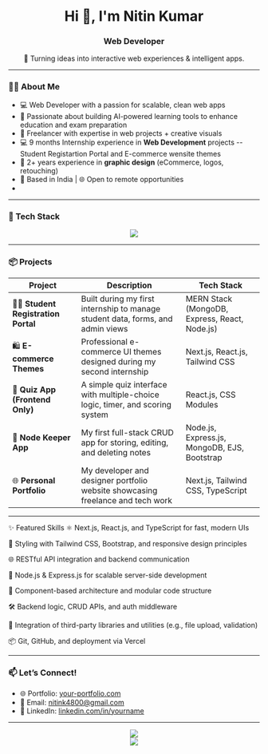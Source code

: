 <h1 align="center">Hi 👋, I'm Nitin Kumar</h1>
<h3 align="center">Web Developer</h3>

<p align="center">
  🚀 Turning ideas into interactive web experiences & intelligent apps.
</p>

---

### 👨‍💻 About Me

- 💻 Web Developer with a passion for scalable, clean web apps  
- 🧠 Passionate about building AI-powered learning tools to enhance education and exam preparation 
- 💼 Freelancer with expertise in web projects + creative visuals
- 💻 9 months Internship experience in **Web Development** projects -- Student Registartion Portal and E-commerce wensite themes 
- 🎨 2+ years experience in **graphic design** (eCommerce, logos, retouching)
- 📍 Based in India | 🌐 Open to remote opportunities
-  

---

### 🧰 Tech Stack

<div align="center">
  <img src="https://skillicons.dev/icons?i=nextjs,react,nodejs,express,mongodb,typescript,javascript,tailwind,html,css,photoshop" />
</div>

---

### 📦 Projects

| Project                               | Description                                                                     | Tech Stack                                    |
| ------------------------------------- | ------------------------------------------------------------------------------- | --------------------------------------------- |
| 🧑‍🎓 **Student Registration Portal** | Built during my first internship to manage student data, forms, and admin views | MERN Stack (MongoDB, Express, React, Node.js) |
| 🛍️ **E-commerce Themes**             | Professional e-commerce UI themes designed during my second internship          | Next.js, React.js, Tailwind CSS               |
| 📝 **Quiz App (Frontend Only)**       | A simple quiz interface with multiple-choice logic, timer, and scoring system   | React.js, CSS Modules                         |
| 📒 **Node Keeper App**                | My first full-stack CRUD app for storing, editing, and deleting notes           | Node.js, Express.js, MongoDB, EJS, Bootstrap  |
| 🌐 **Personal Portfolio**             | My developer and designer portfolio website showcasing freelance and tech work  | Next.js, Tailwind CSS, TypeScript             |



---

✨ Featured Skills
⚛️ Next.js, React.js, and TypeScript for fast, modern UIs

🎨 Styling with Tailwind CSS, Bootstrap, and responsive design principles

🌐 RESTful API integration and backend communication

🚀 Node.js & Express.js for scalable server-side development

🧩 Component-based architecture and modular code structure

🛠️ Backend logic, CRUD APIs, and auth middleware

🧪 Integration of third-party libraries and utilities (e.g., file upload, validation)

📦 Git, GitHub, and deployment via Vercel



---

### 📫 Let’s Connect!

- 🌐 Portfolio: [your-portfolio.com](#)  
- 📧 Email: nitink4800@gmail.com  
- 💼 LinkedIn: [linkedin.com/in/yourname](https://linkedin.com/in/yourname)  

---

<div align="center">
  <img src="https://github-readme-stats.vercel.app/api?username=yourusername&show_icons=true&theme=radical" />
  <br/>
  <img src="https://github-readme-streak-stats.herokuapp.com/?user=yourusername&theme=radical" />
</div>

